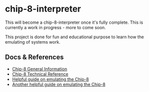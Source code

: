 # chip-8-interpreter

This will become a chip-8-interpreter once it's fully complete. This is currently a work in progress - more to come soon.

This project is done for fun and educational purpose to learn how the emulating of systems work.

## Docs & References

- [Chip-8 General Information](https://en.wikipedia.org/wiki/CHIP-8)
- [Chip-8 Technical Reference](https://github.com/mattmikolay/chip-8/wiki/Mastering-CHIP%E2%80%908)
- [Helpful guide on emulating the Chip-8](http://www.codeslinger.co.uk/pages/projects/chip8.html)
- [Another helpful guide on emulating the Chip-8](https://austinmorlan.com/posts/chip8_emulator/)

